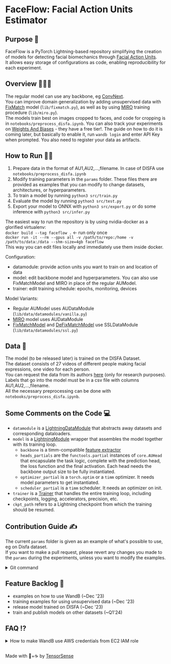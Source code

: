 # FaceFlow: Facial Action Units Estimator

## Purpose 🚀
FaceFlow is a PyTorch Lightning-based repository simplifying the creation of models for detecting facial biomechanics through [Facial Action Units](https://imotions.com/blog/learning/research-fundamentals/facial-action-coding-system/).<br>
It allows easy storage of configurations as code, enabling reproducibility for each experiment.

## Overview 🏄🏽‍♂️
The regular model can use any backbone, eg [ConvNext](https://arxiv.org/abs/2201.03545).<br>
You can improve domain generalization by adding unsupervised data with [FixMatch](https://arxiv.org/abs/2001.07685) model (`lib/fixmatch.py`), as well as by using [MIRO](https://arxiv.org/abs/2203.10789) training procedure (`lib/miro.py`).<br>
The models train best on images cropped to faces, and code for cropping is in `notebooks/preprocess_disfa.ipynb`.
You can also track your experiments on [Weights And Biases](https://wandb.ai/) - they have a free tier!. The guide on how to do it is coming later, but basically to enable it, run `wandb login` and enter API Key when prompted. You also need to register your data as artifacts.<br>

## How to Run 🏃🏽
1. Prepare data in the format of AU1,AU2,...,filename. In case of DISFA use `notebooks/preprocess_disfa.ipynb`
2. Modify training parameters in the `params` folder. These files there are provided as examples that you can modify to change datasets, architectures, or hyperparameters.
3. To train a model by running `python3 src/train.py`
4. Evaluate the model by running `python3 src/test.py`
5. Export your model to ONNX with `python3 src/export.py` or do some inference with `python3 src/infer.py`

The easiest way to run the repository is by using nvidia-docker as a glorified virtualenv:<br>
`docker build --tag faceflow .` <- run only once<br>
`docker run -it --rm --gpus all -v /path/to/repo:/home -v /path/to/data:/data --shm-size=4gb faceflow`<br>
This way you can edit files locally and immediately use them inside docker.<br>

Configuration:
- datamodule: provide action units you want to train on and location of data
- model: edit backbone model and hyperparameters. You can also use FixMatchModel and MIRO in place of the regular AUModel.
- trainer: edit training schedule: epochs, monitoring, devices

Model Variants:
- Regular AUModel uses AUDataModule (`lib/data/datamodules/vanilla.py`)
- [MIRO](https://arxiv.org/abs/2203.10789) model uses AUDataModule
- [FixMatchModel](https://arxiv.org/abs/2001.07685) and [DeFixMatchModel](https://arxiv.org/abs/2203.07512) use SSLDataModule (`lib/data/datamodules/ssl.py`)


## Data 💾
The model (to be released later) is trained on the DISFA Dataset.<br>
The dataset consists of 27 videos of different people making facial expressions, one video for each person.<br>
You can request the data from its authors [here](http://mohammadmahoor.com/disfa-contact-form/) (only for research purposes).<br>
Labels that go into the model must be in a csv file with columns AU1,AU2,...,filename.<br>
All the necessary preprocessing can be done with `notebooks/preprocess_disfa.ipynb`.

## Some Comments on the Code 💻
- `datamodule` is a [LightningDataModule](https://lightning.ai/docs/pytorch/stable/data/datamodule.html) that abstracts away datasets and corresponding dataloaders.
- `model` is a [LightningModule](https://lightning.ai/docs/pytorch/stable/common/lightning_module.html) wrapper that assembles the model together with its training loop.
  - `backbone` is a timm-compatible [feature extractor](https://huggingface.co/docs/timm/feature_extraction)
  - `heads_partials` are the `functools.partial` instances of `core.AUHead` that encapsulate the task logic, complete with the prediction head, the loss function and the final activation.
Each head needs the backbone output size to be fully instantiated.
  - `optimizer_partial` is a `torch.optim` or a `timm` optimizer. It needs model parameters to get instantiated.
  - `scheduler_partial` is a `timm` scheduler. It needs an optimizer on init.
- `trainer` is a [Trainer](https://lightning.ai/docs/pytorch/stable/common/trainer.html) that handles the entire training loop, including checkpoints, logging, accelerators, precision, etc.
- `ckpt_path` refers to a Lightning checkpoint from which the training should be resumed.

## Contribution Guide ✍️
The current `params` folder is given as an example of what's possible to use, eg on Disfa dataset.<br>
If you want to make a pull request, please revert any changes you made to the `params` during the experiments, unless you want to modify the examples.<br>
<details>
<summary>Git command</summary>
<pre><code>git rm -r params
git checkout upstream/main params
git commit -m "reverting params"
</pre></code>
</details>

## Feature Backlog 🦋
- examples on how to use WandB (~Dec '23)
- training examples for using unsupervised data (~Dec '23)
- release model trained on DISFA (~Dec '23)
- train and publish models on other datasets (~Q1'24)

## FAQ ⁉️
<details>
<summary>How to make WandB use AWS credentials from EC2 IAM role</summary>
<pre><code>cmd = 'TOKEN=`curl -X PUT "http://169.254.169.254/latest/api/token" -H "X-aws-ec2-metadata-token-ttl-seconds: 21600"` && curl -H "X-aws-ec2-metadata-token: $TOKEN" -v http://169.254.169.254/latest/meta-data/iam/security-credentials/AmazonS3FullAccess'
out = subprocess.run(cmd, shell=True, capture_output=True)
creds = json.loads(out.stdout.decode("utf8"))<br>
os.environ["AWS_ACCESS_KEY_ID"] = creds["AccessKeyId"]
os.environ["AWS_SECRET_ACCESS_KEY"] = creds["SecretAccessKey"]
os.environ["AWS_SESSION_TOKEN"] = creds["Token"]
</pre></code>
</details>

## 
Made with 💖+☕ by [TensorSense](https://tensorsense.com/)
